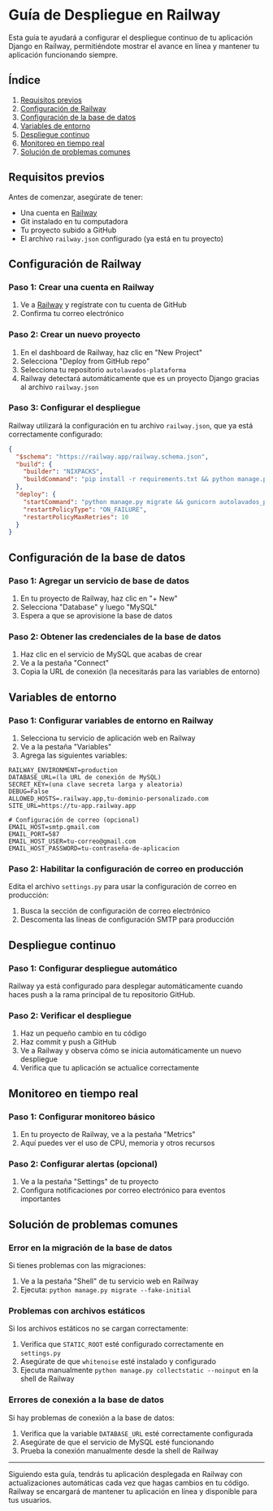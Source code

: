 # Guía de Despliegue en Railway

Esta guía te ayudará a configurar el despliegue continuo de tu aplicación Django en Railway, permitiéndote mostrar el avance en línea y mantener tu aplicación funcionando siempre.

## Índice

1. [Requisitos previos](#requisitos-previos)
2. [Configuración de Railway](#configuración-de-railway)
3. [Configuración de la base de datos](#configuración-de-la-base-de-datos)
4. [Variables de entorno](#variables-de-entorno)
5. [Despliegue continuo](#despliegue-continuo)
6. [Monitoreo en tiempo real](#monitoreo-en-tiempo-real)
7. [Solución de problemas comunes](#solución-de-problemas-comunes)

## Requisitos previos

Antes de comenzar, asegúrate de tener:

- Una cuenta en [Railway](https://railway.app/)
- Git instalado en tu computadora
- Tu proyecto subido a GitHub
- El archivo `railway.json` configurado (ya está en tu proyecto)

## Configuración de Railway

### Paso 1: Crear una cuenta en Railway

1. Ve a [Railway](https://railway.app/) y regístrate con tu cuenta de GitHub
2. Confirma tu correo electrónico

### Paso 2: Crear un nuevo proyecto

1. En el dashboard de Railway, haz clic en "New Project"
2. Selecciona "Deploy from GitHub repo"
3. Selecciona tu repositorio `autolavados-plataforma`
4. Railway detectará automáticamente que es un proyecto Django gracias al archivo `railway.json`

### Paso 3: Configurar el despliegue

Railway utilizará la configuración en tu archivo `railway.json`, que ya está correctamente configurado:

```json
{
  "$schema": "https://railway.app/railway.schema.json",
  "build": {
    "builder": "NIXPACKS",
    "buildCommand": "pip install -r requirements.txt && python manage.py collectstatic --noinput"
  },
  "deploy": {
    "startCommand": "python manage.py migrate && gunicorn autolavados_plataforma.wsgi",
    "restartPolicyType": "ON_FAILURE",
    "restartPolicyMaxRetries": 10
  }
}
```

## Configuración de la base de datos

### Paso 1: Agregar un servicio de base de datos

1. En tu proyecto de Railway, haz clic en "+ New"
2. Selecciona "Database" y luego "MySQL"
3. Espera a que se aprovisione la base de datos

### Paso 2: Obtener las credenciales de la base de datos

1. Haz clic en el servicio de MySQL que acabas de crear
2. Ve a la pestaña "Connect"
3. Copia la URL de conexión (la necesitarás para las variables de entorno)

## Variables de entorno

### Paso 1: Configurar variables de entorno en Railway

1. Selecciona tu servicio de aplicación web en Railway
2. Ve a la pestaña "Variables"
3. Agrega las siguientes variables:

```
RAILWAY_ENVIRONMENT=production
DATABASE_URL=(la URL de conexión de MySQL)
SECRET_KEY=(una clave secreta larga y aleatoria)
DEBUG=False
ALLOWED_HOSTS=.railway.app,tu-dominio-personalizado.com
SITE_URL=https://tu-app.railway.app

# Configuración de correo (opcional)
EMAIL_HOST=smtp.gmail.com
EMAIL_PORT=587
EMAIL_HOST_USER=tu-correo@gmail.com
EMAIL_HOST_PASSWORD=tu-contraseña-de-aplicacion
```

### Paso 2: Habilitar la configuración de correo en producción

Edita el archivo `settings.py` para usar la configuración de correo en producción:

1. Busca la sección de configuración de correo electrónico
2. Descomenta las líneas de configuración SMTP para producción

## Despliegue continuo

### Paso 1: Configurar despliegue automático

Railway ya está configurado para desplegar automáticamente cuando haces push a la rama principal de tu repositorio GitHub.

### Paso 2: Verificar el despliegue

1. Haz un pequeño cambio en tu código
2. Haz commit y push a GitHub
3. Ve a Railway y observa cómo se inicia automáticamente un nuevo despliegue
4. Verifica que tu aplicación se actualice correctamente

## Monitoreo en tiempo real

### Paso 1: Configurar monitoreo básico

1. En tu proyecto de Railway, ve a la pestaña "Metrics"
2. Aquí puedes ver el uso de CPU, memoria y otros recursos

### Paso 2: Configurar alertas (opcional)

1. Ve a la pestaña "Settings" de tu proyecto
2. Configura notificaciones por correo electrónico para eventos importantes

## Solución de problemas comunes

### Error en la migración de la base de datos

Si tienes problemas con las migraciones:

1. Ve a la pestaña "Shell" de tu servicio web en Railway
2. Ejecuta: `python manage.py migrate --fake-initial`

### Problemas con archivos estáticos

Si los archivos estáticos no se cargan correctamente:

1. Verifica que `STATIC_ROOT` esté configurado correctamente en `settings.py`
2. Asegúrate de que `whitenoise` esté instalado y configurado
3. Ejecuta manualmente `python manage.py collectstatic --noinput` en la shell de Railway

### Errores de conexión a la base de datos

Si hay problemas de conexión a la base de datos:

1. Verifica que la variable `DATABASE_URL` esté correctamente configurada
2. Asegúrate de que el servicio de MySQL esté funcionando
3. Prueba la conexión manualmente desde la shell de Railway

---

Siguiendo esta guía, tendrás tu aplicación desplegada en Railway con actualizaciones automáticas cada vez que hagas cambios en tu código. Railway se encargará de mantener tu aplicación en línea y disponible para tus usuarios.